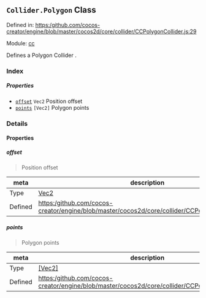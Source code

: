 ## `Collider.Polygon` Class


Defined in: [https:/github.com/cocos-creator/engine/blob/master/cocos2d/core/collider/CCPolygonCollider.js:29](https:/github.com/cocos-creator/engine/blob/master/cocos2d/core/collider/CCPolygonCollider.js#L29)

Module: [cc](../modules/cc.md)




Defines a Polygon Collider .

### Index

##### Properties

  - [`offset`](#offset) `Vec2` Position offset
  - [`points`](#points) `[Vec2]` Polygon points





### Details


#### Properties


##### offset

> Position offset

| meta | description |
|------|-------------|
| Type | <a href="../classes/Vec2.html" class="crosslink">Vec2</a> |
| Defined | [https:/github.com/cocos-creator/engine/blob/master/cocos2d/core/collider/CCPolygonCollider.js:44](https:/github.com/cocos-creator/engine/blob/master/cocos2d/core/collider/CCPolygonCollider.js#L44) |



##### points

> Polygon points

| meta | description |
|------|-------------|
| Type | <a href="../classes/Vec2.html" class="crosslink">[Vec2]</a> |
| Defined | [https:/github.com/cocos-creator/engine/blob/master/cocos2d/core/collider/CCPolygonCollider.js:60](https:/github.com/cocos-creator/engine/blob/master/cocos2d/core/collider/CCPolygonCollider.js#L60) |






